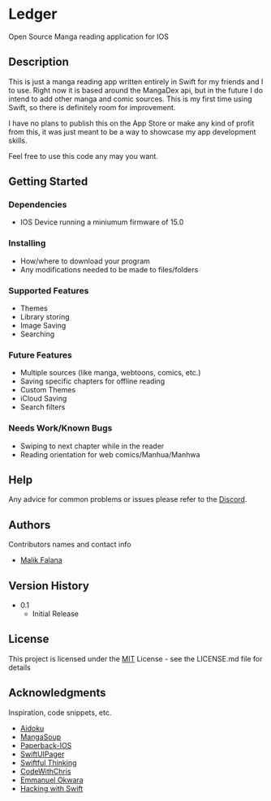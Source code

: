 # Ledger

Open Source Manga reading application for IOS

## Description

This is just a manga reading app written entirely in Swift for my friends and I to use. Right now it is based around the MangaDex api, but in the future I do intend to add other manga and comic sources. This is my first time using Swift, so there is definitely room for improvement.

I have no plans to publish this on the App Store or make any kind of profit from this, it was just meant to be a way to showcase my app development skills.

Feel free to use this code any may you want.

## Getting Started

### Dependencies

* IOS Device running a miniumum firmware of 15.0

### Installing

* How/where to download your program
* Any modifications needed to be made to files/folders

### Supported Features

* Themes
* Library storing
* Image Saving
* Searching

### Future Features

* Multiple sources (like manga, webtoons, comics, etc.)
* Saving specific chapters for offline reading
* Custom Themes
* iCloud Saving
* Search filters

### Needs Work/Known Bugs

* Swiping to next chapter while in the reader
* Reading orientation for web comics/Manhua/Manhwa

## Help

Any advice for common problems or issues please refer to the [Discord](https://discord.gg/k57Mhn82eM).

## Authors

Contributors names and contact info

* [Malik Falana](https://github.com/MaFalana)

## Version History

* 0.1
    * Initial Release

## License

This project is licensed under the [MIT](https://github.com/MaFalana/Ledger/blob/main/LICENSE) License - see the LICENSE.md file for details

## Acknowledgments

Inspiration, code snippets, etc.
* [Aidoku](https://github.com/Aidoku/Aidoku)
* [MangaSoup]()
* [Paperback-IOS](https://github.com/Paperback-iOS/app)
* [SwiftUIPager](https://github.com/fermoya/SwiftUIPager)
* [Swiftful Thinking](https://www.youtube.com/c/SwiftfulThinking)
* [CodeWithChris](https://www.youtube.com/c/CodeWithChris)
* [Emmanuel Okwara](https://www.youtube.com/c/EmmanuelOkwara/featured)
* [Hacking with Swift](https://www.hackingwithswift.com)

